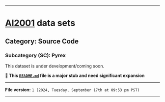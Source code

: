 
***

# [AI2001](https://github.com/seanpm2001/AI2001/) data sets

## Category: Source Code

### Subcategory (SC): Pyrex

This dataset is under development/coming soon.

**🌱️ This [`README.md`](/README.md) file is a major stub and need significant expansion**

***

**File version:** `1 (2024, Tuesday, September 17th at 09:53 pm PST)`

***
